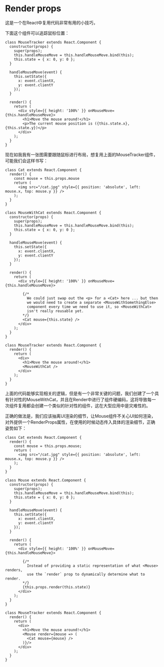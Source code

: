 # Render props

这是一个在React中复用代码非常有用的小技巧，

下面这个组件可以追踪鼠标位置：

	class MouseTracker extends React.Component {
	  constructor(props) {
	    super(props);
	    this.handleMouseMove = this.handleMouseMove.bind(this);
	    this.state = { x: 0, y: 0 };
	  }
	
	  handleMouseMove(event) {
	    this.setState({
	      x: event.clientX,
	      y: event.clientY
	    });
	  }
	
	  render() {
	    return (
	      <div style={{ height: '100%' }} onMouseMove={this.handleMouseMove}>
	        <h1>Move the mouse around!</h1>
	        <p>The current mouse position is ({this.state.x}, {this.state.y})</p>
	      </div>
	    );
	  }
	}

现在如我我有一张图需要跟随鼠标进行布局，想复用上面的MouseTracker组件，可能我们会这样书写：

	class Cat extends React.Component {
	  render() {
	    const mouse = this.props.mouse
	    return (
	      <img src="/cat.jpg" style={{ position: 'absolute', left: mouse.x, top: mouse.y }} />
	    );
	  }
	}

	class MouseWithCat extends React.Component {
	  constructor(props) {
	    super(props);
	    this.handleMouseMove = this.handleMouseMove.bind(this);
	    this.state = { x: 0, y: 0 };
	  }
	
	  handleMouseMove(event) {
	    this.setState({
	      x: event.clientX,
	      y: event.clientY
	    });
	  }
	
	  render() {
	    return (
	      <div style={{ height: '100%' }} onMouseMove={this.handleMouseMove}>
	
	        {/*
	          We could just swap out the <p> for a <Cat> here ... but then
	          we would need to create a separate <MouseWithSomethingElse>
	          component every time we need to use it, so <MouseWithCat>
	          isn't really reusable yet.
	        */}
	        <Cat mouse={this.state} />
	      </div>
	    );
	  }
	}
	
	class MouseTracker extends React.Component {
	  render() {
	    return (
	      <div>
	        <h1>Move the mouse around!</h1>
	        <MouseWithCat />
	      </div>
	    );
	  }
	}

上面的代码能够实现相关的逻辑，但是有一个非常关键的问题，我们创建了一个具有针对性的MouseWithCat，并且在Render中进行了组件硬编码，这将导致每一次组件复用都会创建一个类似的针对性的组件，这在大型应用中是灾难性的。

正确的做法是，我们应该抽离UI渲染的细节，让Mouse组件不关心UI如何渲染，对外提供一个RenderProps属性，在使用的时候动态传入具体的渲染细节，正确姿势如下：

	class Cat extends React.Component {
	  render() {
	    const mouse = this.props.mouse;
	    return (
	      <img src="/cat.jpg" style={{ position: 'absolute', left: mouse.x, top: mouse.y }} />
	    );
	  }
	}
	
	class Mouse extends React.Component {
	  constructor(props) {
	    super(props);
	    this.handleMouseMove = this.handleMouseMove.bind(this);
	    this.state = { x: 0, y: 0 };
	  }
	
	  handleMouseMove(event) {
	    this.setState({
	      x: event.clientX,
	      y: event.clientY
	    });
	  }
	
	  render() {
	    return (
	      <div style={{ height: '100%' }} onMouseMove={this.handleMouseMove}>
	
	        {/*
	          Instead of providing a static representation of what <Mouse> renders,
	          use the `render` prop to dynamically determine what to render.
	        */}
	        {this.props.render(this.state)}
	      </div>
	    );
	  }
	}
	
	class MouseTracker extends React.Component {
	  render() {
	    return (
	      <div>
	        <h1>Move the mouse around!</h1>
	        <Mouse render={mouse => (
	          <Cat mouse={mouse} />
	        )}/>
	      </div>
	    );
	  }
	}


